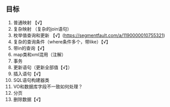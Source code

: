## 目标

1. 普通映射 【√】
2. 复杂映射 （复杂的join语句）
3. 枚举值查询和更新 【√】(https://segmentfault.com/a/1190000010755321)
4. 复杂的查询条件（where条件多个，带like）【√】
5. 带in的查询【√】
6. map类和xml混用（注解）
7. 事务
8. 更新语句（更新全部值【√】）
9. 插入语句【√】
10. SQL语句构建器类
11. VO和数据库字段不一致如何处理？
12. 分页
13. 删除数据【√】
